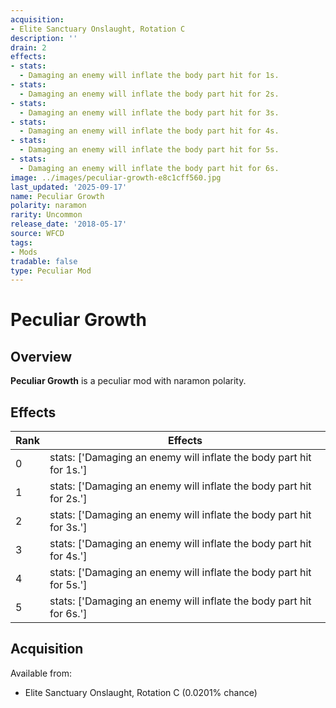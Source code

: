 ```yaml
---
acquisition:
- Elite Sanctuary Onslaught, Rotation C
description: ''
drain: 2
effects:
- stats:
  - Damaging an enemy will inflate the body part hit for 1s.
- stats:
  - Damaging an enemy will inflate the body part hit for 2s.
- stats:
  - Damaging an enemy will inflate the body part hit for 3s.
- stats:
  - Damaging an enemy will inflate the body part hit for 4s.
- stats:
  - Damaging an enemy will inflate the body part hit for 5s.
- stats:
  - Damaging an enemy will inflate the body part hit for 6s.
image: ../images/peculiar-growth-e8c1cff560.jpg
last_updated: '2025-09-17'
name: Peculiar Growth
polarity: naramon
rarity: Uncommon
release_date: '2018-05-17'
source: WFCD
tags:
- Mods
tradable: false
type: Peculiar Mod
---
```


# Peculiar Growth

## Overview

**Peculiar Growth** is a peculiar mod with naramon polarity.

## Effects

| Rank | Effects |
|------|----------|
| 0 | stats: ['Damaging an enemy will inflate the body part hit for 1s.'] |
| 1 | stats: ['Damaging an enemy will inflate the body part hit for 2s.'] |
| 2 | stats: ['Damaging an enemy will inflate the body part hit for 3s.'] |
| 3 | stats: ['Damaging an enemy will inflate the body part hit for 4s.'] |
| 4 | stats: ['Damaging an enemy will inflate the body part hit for 5s.'] |
| 5 | stats: ['Damaging an enemy will inflate the body part hit for 6s.'] |

## Acquisition

Available from:
- Elite Sanctuary Onslaught, Rotation C (0.0201% chance)

